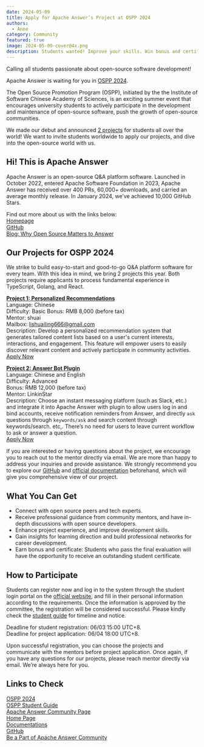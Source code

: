 ```yaml
---
date: 2024-05-09
title: Apply for Apache Answer’s Project at OSPP 2024
authors:
  - Anne
category: Community
featured: true
image: 2024-05-09-cover@4x.png
description: Students wanted! Improve your skills. Win bonus and certificate with your open-source achievements for this summer!
---
```


Calling all students passionate about open-source software development!

Apache Answer is waiting for you in [OSPP 2024](https://summer-ospp.ac.cn/).

The Open Source Promotion Program (OSPP), initiated by the the Institute of Software Chinese Academy of Sciences, is an exciting summer event that encourages university students to actively participate in the development and maintenance of open-source software, push the growth of open-source communities.

We made our debut and announced [2 projects](https://summer-ospp.ac.cn/org/orgdetail/6a467fc2-8a16-486d-9d85-ad7ebdf9fd4b?lang=en) for students all over the world! We want to invite students worldwide to apply our projects, and dive into the open-source world with us.

## Hi! This is Apache Answer

Apache Answer is an open-source Q&A platform software. Launched in October 2022, entered Apache Software Foundation in 2023, Apache Answer has received over 400 PRs, 60,000+ downloads, and carried an average monthly release. In January 2024, we’ve achieved 10,000 GitHub Stars.

Find out more about us with the links below:\
[Homepage](https://answer.apache.org/)\
[GitHub](https://github.com/apache/incubator-answer)\
[Blog: Why Open Source Matters to Answer](https://answer.apache.org/blog/why-open-source-is-the-essence-of-answer)

## Our Projects for OSPP 2024

We strike to build easy-to-start and good-to-go Q&A platform software for every team. With this idea in mind, we bring 2 projects this year. Both projects require applicants to process fundamental experience in TypeScript, Golang, and React.

[**Project 1: Personalized Recommendations**](https://summer-ospp.ac.cn/org/prodetail/246a40179?list=org\&navpage=org)\
Language: Chinese\
Difficulty: Basic
Bonus: RMB 8,000 (before tax)\
Mentor: shuai\
Mailbox: lishuailing666@gmail.com\
Description: Develop a personalized recommendation system that generates tailored content lists based on a user's current interests, interactions, and engagement. This feature will empower users to easily discover relevant content and actively participate in community activities.\
[Apply Now](https://summer-ospp.ac.cn/org/prodetail/246a40179?list=org\&navpage=org)

[**Project 2: Answer Bot Plugin**](https://summer-ospp.ac.cn/org/prodetail/246a40172?list=org\&navpage=org)\
Language: Chinese and English\
Difficulty: Advanced\
Bonus: RMB 12,000 (before tax)\
Mentor: LinkinStar\
Description: Choose an instant messaging platform (such as Slack, etc.) and integrate it into Apache Answer with plugin to allow users log in and bind accounts, receive notification reminders from Answer, and directly `ask` questions through `keywords/ask` and search content through keywords/search. etc,. There’s no need for users to leave current workflow to ask or answer a question.\
[Apply Now](https://summer-ospp.ac.cn/org/prodetail/246a40172?list=org\&navpage=org)

If you are interested or having questions about the project, we encourage you to reach out to the mentor directly via email. We are more than happy to address your inquiries and provide assistance. We strongly recommend you to explore our [GitHub](https://github.com/apache/incubator-answer) and [official documentation](https://answer.apache.org/docs) beforehand, which will give you comprehensive view of our project.

## What You Can Get

- Connect with open source peers and tech experts.
- Receive professional guidance from community mentors, and have in-depth discussions with open source developers.
- Enhance project experience, and improve development skills.
- Gain insights for learning direction and build professional networks for career development.
- Earn bonus and certificate: Students who pass the final evaluation will have the opportunity to receive an outstanding student certificate.

## How to Participate

Students can register now and log in to the system through the student login portal on the [official website](https://summer-ospp.ac.cn/), and fill in their personal information according to the requirements. Once the information is approved by the committee, the registration will be considered successful. Please kindly check the [student guide](https://summer-ospp.ac.cn/help/en/student/#student-guide_1) for timeline and notice.

Deadline for student registration: 06/03 15:00 UTC+8.\
Deadline for project application: 06/04 18:00 UTC+8.

Upon successful registration, you can choose the projects and communicate with the mentors before project application. Once again, if you have any questions for our projects, please reach mentor directly via email. We’re always here for you.

## Links to Check

[OSPP 2024](https://summer-ospp.ac.cn/)\
[OSPP Student Guide](https://summer-ospp.ac.cn/help/en/student/#student-guide_1)\
[Apache Answer Community Page](https://summer-ospp.ac.cn/org/orgdetail/6a467fc2-8a16-486d-9d85-ad7ebdf9fd4b?lang=en)\
[Home Page](https://answer.apache.org/)\
[Documentations](https://answer.apache.org/docs)\
[GitHub](https://github.com/apache/incubator-answer)\
[Be a Part of Apache Answer Community](https://answer.apache.org/community/contributing)
